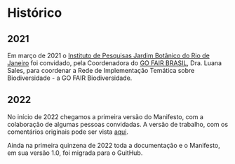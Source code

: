 # Histórico
## 2021
Em março de 2021 o [Instituto de Pesquisas Jardim Botânico do Rio de Janeiro](https://www.gov.br/jbrj/pt-br) foi convidado, pela Coordenadora do [GO FAIR BRASIL](https://www.go-fair-brasil.org/), Dra. Luana Sales, para coordenar a Rede de Implementação Temática sobre Biodiversidade - a GO FAIR Biodiversidade.
## 2022
No início de 2022 chegamos a primeira versão do Manifesto, com a colaboração de algumas pessoas convidadas. A versão de trabalho, com os comentários originais pode ser vista [aqui](https://docs.google.com/document/d/1WaGLUlJOVa2jrRSnM4MoZcoDMaiwLsimqX99b7r2vZw/edit?usp=sharing).

Ainda na primeira quinzena de 2022 toda a documentação e o Manifesto, em sua versão 1.0, foi migrada para o GuitHub.
